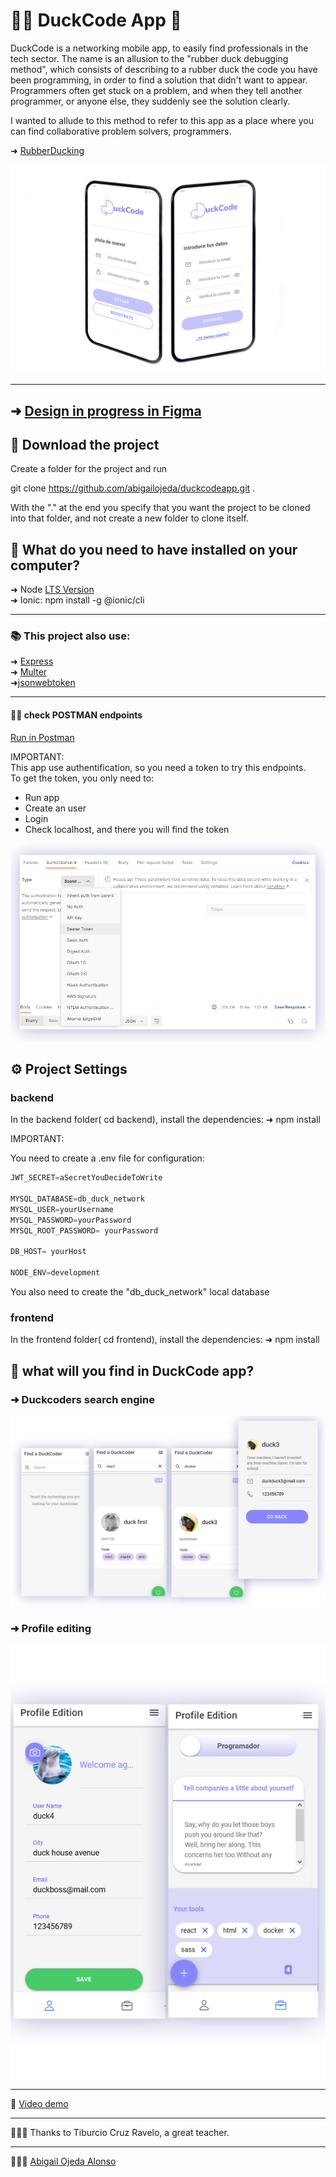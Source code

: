 # 👩‍💻 DuckCode App 🦆

DuckCode is a networking mobile app, to easily find professionals in the tech sector.
The name is an allusion to the "rubber duck debugging method", which consists of describing to a rubber duck the code you have been programming, in order to find a solution that didn't want to appear. Programmers often get stuck on a problem, and when they tell another programmer, or anyone else, they suddenly see the solution clearly.  

I wanted to allude to this method to refer to this app as a place where you can find collaborative problem solvers, programmers.


➜ [RubberDucking](https://en.wikipedia.org/wiki/Rubber_duck_debugging)


![](screenshots/login.png)


---
➜ [Design in progress in Figma](https://www.figma.com/file/l25OJf4RMmPPivVWGjgHVN/duck%26code?node-id=0%3A1)
---

## 💾 Download the project

Create a folder for the project and run

git clone https://github.com/abigailojeda/duckcodeapp.git .

With the "." at the end you specify that you want the project to be cloned into that folder, and not create a new folder to clone itself.

## 📂  What do you need to have installed on your computer?

➜ Node [LTS Version](https://nodejs.org/en/)  
➜ Ionic: npm install -g @ionic/cli

---
### 📚  This project also use:
 
➜ [Express](https://expressjs.com/es/4x/api.html)  
➜ [Multer](https://www.npmjs.com/package/multer)  
➜[jsonwebtoken](https://www.npmjs.com/package/jsonwebtoken)

---

#### 👨‍🚀 check POSTMAN endpoints 

[Run in Postman](https://documenter.getpostman.com/view/18449118/2s8YmNS3Xf)  
  
IMPORTANT:  
This app use authentification, so you need a token to try this endpoints.  
To get the token, you only need to:  
- Run app  
- Create an user  
- Login   
- Check localhost, and there you will find the token  

![](screenshots/postmantoken.png)


## ⚙️ Project Settings

### backend
In the backend folder( cd backend),  install the dependencies:
➜ npm install

IMPORTANT:

You need to create a .env file for configuration:
```javascript
JWT_SECRET=aSecretYouDecideToWrite

MYSQL_DATABASE=db_duck_network
MYSQL_USER=yourUsername
MYSQL_PASSWORD=yourPassword 
MYSQL_ROOT_PASSWORD= yourPassword  

DB_HOST= yourHost

NODE_ENV=development
```

You also need to create the "db_duck_network" local database


### frontend
In the frontend folder( cd frontend),  install the dependencies:
➜ npm install


## 🔎 what will you find in DuckCode app?  

### ➜ Duckcoders search engine  
![](screenshots/get.png)
### ➜ Profile editing  

![](screenshots/tabs.png)

---
🎥 [Video demo](https://youtu.be/yyR1IgQapB8)

---
👨🏻‍🎓 Thanks to Tiburcio Cruz Ravelo, a great teacher.

---
 🙋🏻‍♀️ [Abigail Ojeda Alonso](https://es.linkedin.com/in/abigail-ojeda)
